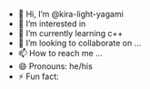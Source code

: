 - 👋 Hi, I’m @kira-light-yagami
- 👀 I’m interested in 
- 🌱 I’m currently learning c++
- 💞️ I’m looking to collaborate on ...
- 📫 How to reach me ...
- 😄 Pronouns: he/his
- ⚡ Fun fact:

<!---
kira-light-yagami/kira-light-yagami is a ✨ special ✨ repository because its `README.md` (this file) appears on your GitHub profile.
You can click the Preview link to take a look at your changes.
--->
